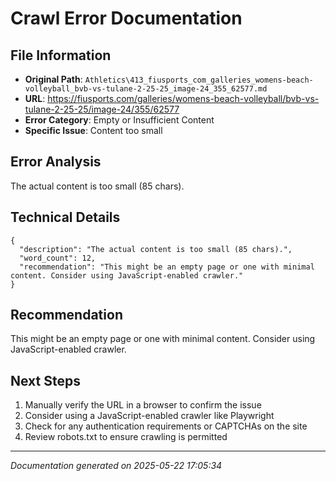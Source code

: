 # Crawl Error Documentation

## File Information
- **Original Path**: `Athletics\413_fiusports_com_galleries_womens-beach-volleyball_bvb-vs-tulane-2-25-25_image-24_355_62577.md`
- **URL**: https://fiusports.com/galleries/womens-beach-volleyball/bvb-vs-tulane-2-25-25/image-24/355/62577
- **Error Category**: Empty or Insufficient Content
- **Specific Issue**: Content too small

## Error Analysis
The actual content is too small (85 chars).

## Technical Details
```
{
  "description": "The actual content is too small (85 chars).",
  "word_count": 12,
  "recommendation": "This might be an empty page or one with minimal content. Consider using JavaScript-enabled crawler."
}
```

## Recommendation
This might be an empty page or one with minimal content. Consider using JavaScript-enabled crawler.

## Next Steps
1. Manually verify the URL in a browser to confirm the issue
2. Consider using a JavaScript-enabled crawler like Playwright
3. Check for any authentication requirements or CAPTCHAs on the site
4. Review robots.txt to ensure crawling is permitted

---
*Documentation generated on 2025-05-22 17:05:34*
